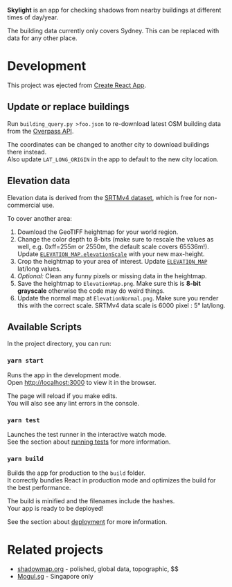 **Skylight** is an app for checking shadows from nearby buildings at different times of day/year.

The building data currently only covers Sydney. This can be replaced with data for any other place.

# Development

This project was ejected from [Create React App](https://github.com/facebook/create-react-app).

## Update or replace buildings

Run `building_query.py >foo.json` to re-download latest OSM building data from the [Overpass API](https://overpass-api.de).

The coordinates can be changed to another city to download buildings there instead.\
Also update `LAT_LONG_ORIGIN` in the app to default to the new city location.

## Elevation data

Elevation data is derived from the [SRTMv4 dataset](https://srtm.csi.cgiar.org/srtmdata/), which is free for non-commercial use.

To cover another area:
1. Download the GeoTIFF heightmap for your world region.
1. Change the color depth to 8-bits (make sure to rescale the values as well, e.g. 0xff=255m or 2550m, the default scale covers 65536m!). Update [`ELEVATION_MAP.elevationScale`](./src/elevation/ElevationMap.js) with your new max-height.
1. Crop the heightmap to your area of interest. Update [`ELEVATION_MAP`](./src/elevation/ElevationMap.js) lat/long values.
1. _Optional:_ Clean any funny pixels or missing data in the heightmap.
1. Save the heightmap to `ElevationMap.png`. Make sure this is **8-bit grayscale** otherwise the code may do weird things.
1. Update the normal map at `ElevationNormal.png`. Make sure you render this with the correct scale. SRTMv4 data scale is 6000 pixel : 5° lat/long.

## Available Scripts

In the project directory, you can run:

### `yarn start`

Runs the app in the development mode.\
Open [http://localhost:3000](http://localhost:3000) to view it in the browser.

The page will reload if you make edits.\
You will also see any lint errors in the console.

### `yarn test`

Launches the test runner in the interactive watch mode.\
See the section about [running tests](https://facebook.github.io/create-react-app/docs/running-tests) for more information.

### `yarn build`

Builds the app for production to the `build` folder.\
It correctly bundles React in production mode and optimizes the build for the best performance.

The build is minified and the filenames include the hashes.\
Your app is ready to be deployed!

See the section about [deployment](https://facebook.github.io/create-react-app/docs/deployment) for more information.

# Related projects

* [shadowmap.org](https://shadowmap.org) - polished, global data, topographic, $$
* [Mogul.sg](https://www.mogul.sg/) - Singapore only
